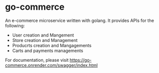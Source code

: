# go-commerce
An e-commerce microservice written with golang. It provides APIs for the following:


- User creation and Mangement
- Store creation and Management
- Producrts creation and Mangagements
- Carts and payments managements



For documentation, please visit https://go-commerce.onrender.com/swagger/index.html